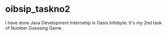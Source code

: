 # oibsip_taskno2
I have done Java Development Internship in Oasis Infobyte. It's my 2nd task of Number Guessing Game.
